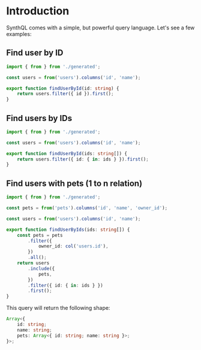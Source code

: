 # Introduction

SynthQL comes with a simple, but powerful query language. Let's see a few examples:

## Find user by ID

```ts
import { from } from './generated';

const users = from('users').columns('id', 'name');

export function findUserById(id: string) {
    return users.filter({ id }).first();
}
```

## Find users by IDs

```ts
import { from } from './generated';

const users = from('users').columns('id', 'name');

export function findUserById(ids: string[]) {
    return users.filter({ id: { in: ids } }).first();
}
```

## Find users with pets (1 to n relation)

```ts
import { from } from './generated';

const pets = from('pets').columns('id', 'name', 'owner_id');

const users = from('users').columns('id', 'name');

export function findUserByIds(ids: string[]) {
    const pets = pets
        .filter({
            owner_id: col('users.id'),
        })
        .all();
    return users
        .include({
            pets,
        })
        .filter({ id: { in: ids } })
        .first();
}
```

This query will return the following shape:

```ts
Array<{
    id: string;
    name: string;
    pets: Array<{ id: string; name: string }>;
}>;
```

